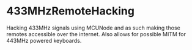 # 433MHzRemoteHacking
Hacking 433MHz signals using MCUNode and as such making those remotes accessible over the internet. Also allows for possible MITM for 443MHz powered keyboards.
